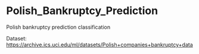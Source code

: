 # Polish_Bankruptcy_Prediction
Polish bankruptcy prediction classification

Dataset: https://archive.ics.uci.edu/ml/datasets/Polish+companies+bankruptcy+data
